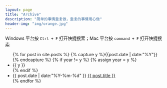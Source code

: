 ```yaml
---
layout: page
title: "Archive"
description: "简单的事情重复做，重复的事情用心做"
header-img: "img/orange.jpg"
---
```


<p>Windows 平台按 <code>Ctrl + F</code> 打开快捷搜索；Mac 平台按 <code>command + F</code> 打开快捷搜索</p>

<ul class="listing">
{% for post in site.posts %}
  {% capture y %}{{post.date | date:"%Y"}}{% endcapture %}
  {% if year != y %}
    {% assign year = y %}
    <br />
    <li class="listing-seperator">{{ y }}</li>
  {% endif %}
  <li class="listing-item">
    <time datetime="{{ post.date | date:"%Y-%m-%d" }}">{{ post.date | date:"%Y-%m-%d" }}</time>
    <a href="{{ post.url }}" title="{{ post.title }}">{{ post.title }}</a>
  </li>
{% endfor %}
</ul>
